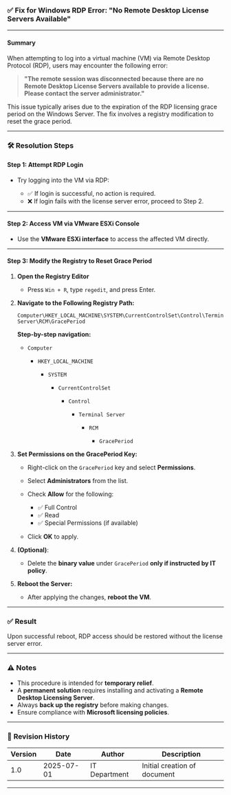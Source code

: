### ✅ **Fix for Windows RDP Error: "No Remote Desktop License Servers Available"**

---

#### **Summary**

When attempting to log into a virtual machine (VM) via Remote Desktop Protocol (RDP), users may encounter the following error:

> **"The remote session was disconnected because there are no Remote Desktop License Servers available to provide a license. Please contact the server administrator."**

This issue typically arises due to the expiration of the RDP licensing grace period on the Windows Server. The fix involves a registry modification to reset the grace period.

---

### 🛠️ **Resolution Steps**

#### **Step 1: Attempt RDP Login**

* Try logging into the VM via RDP:

  * ✅ If login is successful, no action is required.
  * ❌ If login fails with the license server error, proceed to Step 2.

---

#### **Step 2: Access VM via VMware ESXi Console**

* Use the **VMware ESXi interface** to access the affected VM directly.

---

#### **Step 3: Modify the Registry to Reset Grace Period**

1. **Open the Registry Editor**

   * Press `Win + R`, type `regedit`, and press Enter.

2. **Navigate to the Following Registry Path:**

   ```
   Computer\HKEY_LOCAL_MACHINE\SYSTEM\CurrentControlSet\Control\Terminal Server\RCM\GracePeriod
   ```

   **Step-by-step navigation:**

   * `Computer`

     * `HKEY_LOCAL_MACHINE`

       * `SYSTEM`

         * `CurrentControlSet`

           * `Control`

             * `Terminal Server`

               * `RCM`

                 * `GracePeriod`

3. **Set Permissions on the GracePeriod Key:**

   * Right-click on the `GracePeriod` key and select **Permissions**.
   * Select **Administrators** from the list.
   * Check **Allow** for the following:

     * ✅ Full Control
     * ✅ Read
     * ✅ Special Permissions (if available)
   * Click **OK** to apply.

4. **(Optional)**:

   * Delete the **binary value** under `GracePeriod` **only if instructed by IT policy**.

5. **Reboot the Server:**

   * After applying the changes, **reboot the VM**.

---

### ✅ **Result**

Upon successful reboot, RDP access should be restored without the license server error.

---

### ⚠️ **Notes**

* This procedure is intended for **temporary relief**.
* A **permanent solution** requires installing and activating a **Remote Desktop Licensing Server**.
* Always **back up the registry** before making changes.
* Ensure compliance with **Microsoft licensing policies**.

---

### 📜 **Revision History**

| Version | Date       | Author        | Description                  |
| ------- | ---------- | ------------- | ---------------------------- |
| 1.0     | 2025-07-01 | IT Department | Initial creation of document |

---
